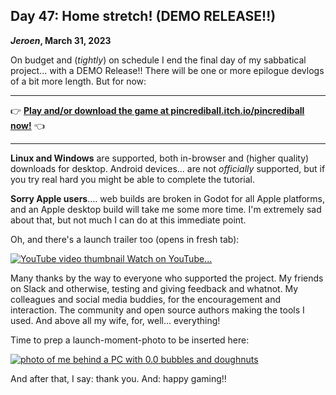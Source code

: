 ## Day 47: Home stretch! (DEMO RELEASE!!)

**_Jeroen_, March 31, 2023**

On budget and (<em>tightly</em>) on schedule I end the final day of my sabbatical project... with a DEMO Release!!
There will be one or more epilogue devlogs of a bit more length.
But for now:

---

👉 **[Play and/or download the game at pincrediball.itch.io/pincrediball now!](https://pincrediball.itch.io/pincrediball)** 👈

---

**Linux and Windows** are supported, both in-browser and (higher quality) downloads for desktop.
Android devices... are not _officially_ supported, but if you try real hard you might be able to complete the tutorial.

**Sorry Apple users**.... web builds are broken in Godot for all Apple platforms, and an Apple desktop build will take me some more time.
I'm extremely sad about that, but not much I can do at this immediate point.

Oh, and there's a launch trailer too (opens in fresh tab):

[![YouTube video thumbnail](/img/2023-03-31-youtube-image.png) Watch on YouTube...](https://www.youtube.com/watch?v=oXBfiG2kagI)

Many thanks by the way to everyone who supported the project.
My friends on Slack and otherwise, testing and giving feedback and whatnot.
My colleagues and social media buddies, for the encouragement and interaction.
The community and open source authors making the tools I used.
And above all my wife, for, well... everything!

Time to prep a launch-moment-photo to be inserted here:

[![photo of me behind a PC with 0.0 bubbles and doughnuts](/img/2023-03-31-launch-photo.png)](/img/2023-03-31-launch-photo.png)

And after that, I say: thank you.
And: happy gaming!!
